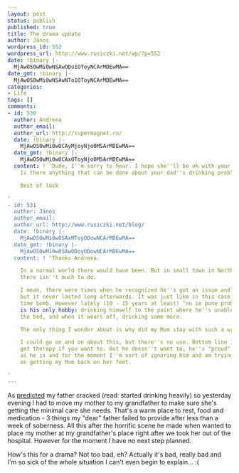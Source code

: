 ```yaml
---
layout: post
status: publish
published: true
title: The drama update
author: János
wordpress_id: 552
wordpress_url: http://www.rusiczki.net/wp/?p=552
date: !binary |-
  MjAwOS0wMi0wNSAwODo1OToyNCArMDEwMA==
date_gmt: !binary |-
  MjAwOS0wMi0wNSAwNTo1OToyNCArMDEwMA==
categories:
- Life
tags: []
comments:
- id: 530
  author: Andreea
  author_email: 
  author_url: http://supermagnet.ro/
  date: !binary |-
    MjAwOS0wMi0wOCAyMjoyNjo0MSArMDEwMA==
  date_gmt: !binary |-
    MjAwOS0wMi0wOCAxOToyNjo0MSArMDEwMA==
  content: ! 'Dude, I''m sorry to hear. I hope she''ll be ok with your grandfather.
    Is there anything that can be done about your dad''s drinking problem though?

    Best of luck

'
- id: 531
  author: János
  author_email: 
  author_url: http://www.rusiczki.net/blog/
  date: !binary |-
    MjAwOS0wMi0wOSAxMToyODowNCArMDEwMA==
  date_gmt: !binary |-
    MjAwOS0wMi0wOSAwODoyODowNCArMDEwMA==
  content: ! 'Thanks Andreea.

    In a normal world there would have been. But in small town in Northern Romania
    there isn''t much to do.

    I mean, there were times when he recognized he''s got an issue and went into therapy,
    but it never lasted long afterwards. It was just like in this case, a ticking
    time bomb. However lately (10 - 15 years at least) "nu se pune problema" as this
    is his only hobby: drinking himself to the point where he''s unable to get off
    the bed, and when it wears off, drinking some more.

    The only thing I wonder about is why did my Mum stay with such a wreck?

    I could go on and on about this, but there''s no use. Bottom line is, you can
    get therapy if you want to. But he doesn''t want to, he''s "proud" of himself
    as he is and for the moment I''m sort of ignoring him and am trying to concentrate
    on getting my Mum back on her feet.

'
---
```

<p>As <a href="http://www.rusiczki.net/blog/archives/2009/01/26/a_bitter_update">predicted</a> my father cracked (read: started drinking heavily) so yesterday evening I had to move my mother to my grandfather to make sure she's getting the minimal care she needs. That's a warm place to rest, food and medication - 3 things my "dear" father failed to provide after less than a week of soberness. All this after the horrific scene he made when wanted to place my mother at my grandfather's place right after we took her out of the hospital. However for the moment I have no next step planned.</p>
<p>How's this for a drama? Not too bad, eh? Actually it's bad, really bad and I'm so sick of the whole situation I can't even begin to explain... :(</p>
